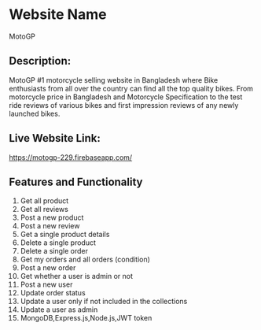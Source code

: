 # Website Name

MotoGP

## Description:
MotoGP #1 motorcycle selling website in Bangladesh where Bike enthusiasts from all over the country can find all the top quality bikes. 
From motorcycle price in Bangladesh and Motorcycle Specification to the test ride reviews of various bikes and first impression reviews of any newly launched bikes.

## Live Website Link:

https://motogp-229.firebaseapp.com/ 

## Features and Functionality

1. Get all product
2. Get all reviews
3. Post a new product
4. Post a new review
5. Get a single product details
6. Delete a single product
7. Delete a single order
8. Get my orders and all orders (condition)
9. Post a new order
10. Get whether a user is admin or not
11. Post a new user
12. Update order status
13. Update a user only if not included in the collections
14. Update a user as admin
15. MongoDB,Express.js,Node.js,JWT token
